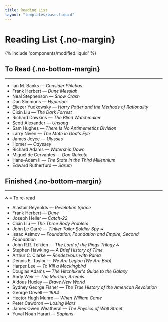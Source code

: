```yaml
---
title: Reading List
layout: "templates/base.liquid"
---
```


# Reading List {.no-margin}
<div>{% include 'components/modified.liquid' %}</div>

## To Read {.no-bottom-margin}
---
* Ian M. Banks — *Consider Phlebas*
* Frank Herbert — *Dune Messiah*
* Neal Stephenson — *Snow Crash*
* Dan Simmons — *Hyperion*
* Eliezer Yudkowsky — *Harry Potter and the Methods of Rationality*
* Cixin Liu — *The Dark Forrest*
* Richard Dawkins — *The Blind Watchmaker*
* Scott Alexander — *Unsong*
* Sam Hughes — *There Is No Antimemetics Division*
* Larry Niven — *The Mote in God's Eye*
* James Joyce — *Ulysses*
* Homer — *Odyssey*
* Richard Adams — *Watership Down*
* Miguel de Cervantes — *Don Quixote*
* Hans-Adam II — *The State in the Third Millennium*
* Edward Rutherfurd — *Sarum*

## Finished {.no-bottom-margin}
---
⁂ ≡ To re-read
* Alastair Reynolds — *Revelation Space*
* Frank Herbert — *Dune*
* Joseph Heller — *Catch-22*
* Cixin Liu — *The Three Body Problem*
* John Le Carré — *Tinker Tailor Soldier Spy ⁂*
* Isaac Asimov — *Foundation, Foundation and Empire, Second Foundation*
* John R.R. Tolkien — *The Lord of the Rings Trilogy ⁂*
* Stephen Hawking — *A Brief History of Time*
* Arthur C. Clarke — *Rendezvous with Rama*
* Dennis E. Taylor — *We Are Legion (We Are Bob)*
* Harper Lee — *To Kill a Mockingbird*
* Douglas Adams — *The Hitchhiker's Guide to the Galaxy*
* Andy Weir — *The Martian, Artemis*
* Aldous Huxley — *Brave New World*
* Sydney George Fisher — *The True History of the American Revolution*
* George Orwell — *1984*
* Hector Hugh Munro — *When William Came*
* Peter Cawdron — *Losing Mars*
* James Owen Weatheral — *The Physics of Wall Street*
* Yuval Noah Harari — *Sapiens*
